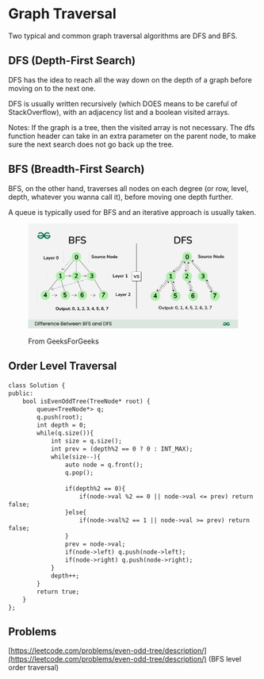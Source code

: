 # Graph Traversal

Two typical and common graph traversal algorithms are DFS and BFS.

## DFS (Depth-First Search)

DFS has the idea to reach all the way down on the depth of a graph before moving on to the next one.

DFS is usually written recursively (which DOES means to be careful of StackOverflow), with an adjacency list and a boolean visited arrays.&#x20;

Notes: If the graph is a tree, then the visited array is not necessary. The dfs function header can take in an extra parameter on the parent node, to make sure the next search does not go back up the tree.

## BFS (Breadth-First Search)

BFS, on the other hand, traverses all nodes on each degree (or row, level, depth, whatever you wanna call it), before moving one depth further.

A queue is typically used for BFS and an iterative approach is usually taken.

<figure><img src="../../.gitbook/assets/image.png" alt=""><figcaption><p>From GeeksForGeeks</p></figcaption></figure>

## Order Level Traversal

```
class Solution {
public:
    bool isEvenOddTree(TreeNode* root) {
        queue<TreeNode*> q;
        q.push(root);
        int depth = 0;
        while(q.size()){
            int size = q.size();
            int prev = (depth%2 == 0 ? 0 : INT_MAX);
            while(size--){
                auto node = q.front();
                q.pop();

                if(depth%2 == 0){
                    if(node->val %2 == 0 || node->val <= prev) return false;
                }else{
                    if(node->val%2 == 1 || node->val >= prev) return false;
                }
                prev = node->val;
                if(node->left) q.push(node->left);
                if(node->right) q.push(node->right);
            }
            depth++;
        }
        return true;
    }
};
```





## Problems

[https://leetcode.com/problems/even-odd-tree/description/](https://leetcode.com/problems/even-odd-tree/description/) (BFS level order traversal)
